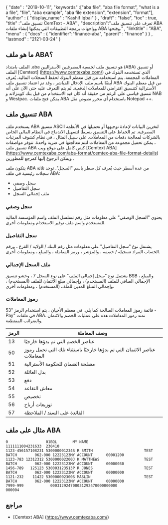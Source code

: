 {
  "date" : "2019-10-11",
  "keywords" :["aba file", "aba file format", "what is a a file", "file", "aba example", "aba file extension", "extension", "format"],
  "author" : {
    "display_name" : "Kashif Iqbal"
} ,
  "draft" : "false",
  "toc" : true,
  "title" :"تنسيق ملف CemText - ABA" ,
  "description":"تعرف على تنسيق ملف ABA وواجهات برمجة التطبيقات التي يمكنها إنشاء ملفات ABA وفتحها." ,
  "linktitle" : "ABA",
  "menu" : {
    "docs" : {
      "identifier":"finance-aba",
      "parent" : "finance"
}
} ,
  "lastmod" : "2121-03-24"
}

## ما هو ملف ABA؟

الملف بامتداد .aba هو تنسيق ملف لجمعية المصرفيين الأستراليين (ABA) أو تنسيق الملف [Cemtext] (https://www.cemtexaba.com/) الذي تستخدمه البنوك في المعاملات المجمعة. يتم استخدامه من قبل معظم البنوك لحفظ السجلات المالية. يُعرف أيضًا باسم ملف الإدخال المباشر ، وقد تم اعتماد تنسيق ملف ABA من قبل معظم البنوك الأسترالية كتنسيق افتراضي للمعاملات الدفعية. لم يتم التعرف عليه حتى الآن على أنه تنسيق قياسي على الرغم من حقيقة أنه كان قيد الاستخدام من قبل بنك كوينزلاند و NAB و Westpac. يمكن فتح ملفات ABA باستخدام أي محرر نصوص مثل Notepad ++.


## تنسيق ملف ABA

يستخدم ملف ABA تنسيق ASCII لتخزين البيانات لإعادة توجيهها أو تحميلها في الأنظمة المصرفية. تم الحفاظ على التنسيق بسيطًا لتسهيل الاندماج في النظام المالي الخاص بالشركات لمعالجة دفعات من المعاملات. على سبيل المثال ، في نظام كشوف المرتبات ، يمكن تحميل مجموعة من المعاملات لتتم معالجتها في ضربة واحدة. تتوفر مواصفات تنسيق ملف ABA كنص كامل على موقع ويب [Cemtext ABA] (https://www.cemtexaba.com/aba-format/cemtex-aba-file-format-details) ويمكن الرجوع إليها كمرجع للمطورين .

يتكون ملف ABA من عدة أسطر حيث يُعرف كل سطر باسم "السجل". توجد ثلاثة سجلات رئيسية في ملف ABA:

* سجل وصفي
* سجل التفاصيل
* ملف إجمالي السجل

### سجل وصفي

يحتوي "السجل الوصفي" على معلومات مثل رقم تسلسل الملف واسم المؤسسة المالية للمستخدم واسم ملف توفير الاستخدام ومعلومات أخرى.

### سجل التفاصيل

يشتمل نوع "سجل التفاصيل" على معلومات مثل رقم البنك / الولاية / الفرع ، ورقم الحساب المراد تسجيله / خصمه ، والمؤشر ، ورمز المعاملة ، والمبلغ ، ومعلومات أخرى.

### ملف السجل الإجمالي

يشتمل نوع "سجل إجمالي الملف" على نوع السجل 7 ، وحشو تنسيق BSB ، والمبلغ الإجمالي الصافي للملف (المستخدم) ، وإجمالي مبلغ الائتمان للملف (المستخدم) ، وإجمالي المبلغ المدين للملف (المستخدم) ، ومعلومات أخرى.

### رموز المعاملات

قائمة رموز المعاملات الصالحة كما يلي. في معظم الأحيان ، يتم استخدام الرمز "53 - Pay" في ملفات ABA. تمتد رموز المعاملات هذه على عمليات الخصم والائتمان والضرائب المقتطعة.

| الرمز | وصف المعاملة |
---|---|
| 13 | عناصر الخصم التي تم بدؤها خارجيًا |
| 50 | عناصر الائتمان التي تم بدؤها خارجيًا باستثناء تلك التي تحمل رموز المعاملات |
| 51 | مصلحة الضمان للحكومة الأسترالية |
| 52 | بدل العائلة |
| 53 | دفع |
| 54 | معاش التقاعد |
| 55 | تخصيص |
| 56 | توزيعات أرباح |
| 57 | الفائدة على السند / الملاحظة |

## مثال على ملف ABA

```
0                 01BQL       MY NAME                   1111111004231633  230410
1123-456157108231 530000001234S R SMITH                       TEST BATCH        062-000 12223123MY ACCOUNT      00001200
1123-783 12312312 530000002200J K MATTHEWS                    TEST BATCH        062-000 12223123MY ACCOUNT      00000030
1456-789   125123 530003123513P R JONES                       TEST BATCH        062-000 12223123MY ACCOUNT      00000000
1121-232    11422 530000002300S MASLIN                        TEST BATCH        062-000 12223123MY ACCOUNT      00000000
7999-999            000312924700031292470000000000                        000004
```
## مراجع

* [Cemtext ABA] (https://www.cemtexaba.com/)

